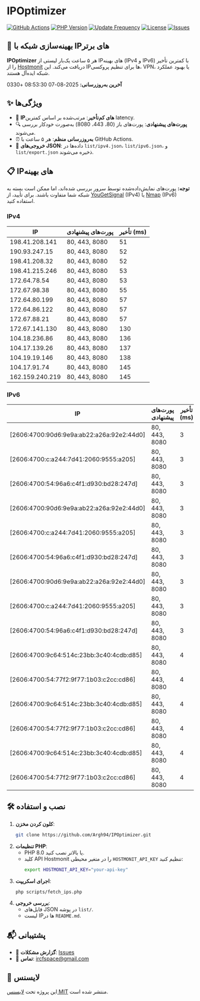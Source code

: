 # IPOptimizer

[![GitHub Actions](https://github.com/Argh94/IPOptimizer/workflows/IPOptimizer/badge.svg)](https://github.com/Argh94/IPOptimizer/actions)
[![PHP Version](https://img.shields.io/badge/PHP-8.0-blue)](https://www.php.net)
[![Update Frequency](https://img.shields.io/badge/Updates-Every%205%20Hours-green)](https://github.com/Argh94/IPOptimizer)
[![License](https://img.shields.io/badge/License-MIT-yellow)](https://opensource.org/licenses/MIT)
[![Issues](https://img.shields.io/github/issues/Argh94/IPOptimizer)](https://github.com/Argh94/IPOptimizer/issues)

## 🚀 بهینه‌سازی شبکه با IPهای برتر

**IPOptimizer** هر ۵ ساعت یک‌بار لیستی از IPهای بهینه (IPv4 و IPv6) با کمترین تأخیر را از [Hostmonit](https://hostmonit.com/) دریافت می‌کند. این IPها برای تنظیم پروکسی، VPN، یا بهبود عملکرد شبکه ایده‌آل هستند.

**آخرین به‌روزرسانی:** 2025-08-07 08:53:30 +0330

## ✨ ویژگی‌ها
- 📡 **IPهای کم‌تأخیر**: مرتب‌شده بر اساس کمترین latency.
- 🔍 **پورت‌های پیشنهادی**: پورت‌های باز (80، 443، 8080) به‌صورت خودکار بررسی می‌شوند.
- ⏰ **به‌روزرسانی منظم**: هر ۵ ساعت با GitHub Actions.
- 📄 **خروجی‌های JSON**: داده‌ها در `list/ipv4.json`، `list/ipv6.json`، و `list/export.json` ذخیره می‌شوند.

## 📋 IPهای بهینه

**توجه:** پورت‌های نمایش‌داده‌شده توسط سرور بررسی شده‌اند، اما ممکن است بسته به شبکه شما متفاوت باشند. برای تأیید، از [YouGetSignal](https://www.yougetsignal.com/tools/open-ports/) (IPv4) یا [Nmap](https://nmap.org/) (IPv6) استفاده کنید.

### IPv4
| IP | پورت‌های پیشنهادی | تأخیر (ms) |
|----|-------------------|------------|
| 198.41.208.141 | 80, 443, 8080 | 51 |
| 190.93.247.15 | 80, 443, 8080 | 52 |
| 198.41.208.32 | 80, 443, 8080 | 52 |
| 198.41.215.246 | 80, 443, 8080 | 53 |
| 172.64.78.54 | 80, 443, 8080 | 53 |
| 172.67.98.38 | 80, 443, 8080 | 55 |
| 172.64.80.199 | 80, 443, 8080 | 57 |
| 172.64.86.122 | 80, 443, 8080 | 57 |
| 172.67.88.21 | 80, 443, 8080 | 57 |
| 172.67.141.130 | 80, 443, 8080 | 130 |
| 104.18.236.86 | 80, 443, 8080 | 136 |
| 104.17.139.26 | 80, 443, 8080 | 137 |
| 104.19.19.146 | 80, 443, 8080 | 138 |
| 104.17.91.74 | 80, 443, 8080 | 145 |
| 162.159.240.219 | 80, 443, 8080 | 145 |

### IPv6
| IP | پورت‌های پیشنهادی | تأخیر (ms) |
|----|-------------------|------------|
| [2606:4700:90d6:9e9a:ab22:a26a:92e2:44d0] | 80, 443, 8080 | 3 |
| [2606:4700:c:a244:7d41:2060:9555:a205] | 80, 443, 8080 | 3 |
| [2606:4700:54:96a6:c4f1:d930:bd28:247d] | 80, 443, 8080 | 3 |
| [2606:4700:90d6:9e9a:ab22:a26a:92e2:44d0] | 80, 443, 8080 | 3 |
| [2606:4700:c:a244:7d41:2060:9555:a205] | 80, 443, 8080 | 3 |
| [2606:4700:54:96a6:c4f1:d930:bd28:247d] | 80, 443, 8080 | 3 |
| [2606:4700:90d6:9e9a:ab22:a26a:92e2:44d0] | 80, 443, 8080 | 3 |
| [2606:4700:c:a244:7d41:2060:9555:a205] | 80, 443, 8080 | 3 |
| [2606:4700:54:96a6:c4f1:d930:bd28:247d] | 80, 443, 8080 | 3 |
| [2606:4700:9c64:514c:23bb:3c40:4cdb:d85] | 80, 443, 8080 | 4 |
| [2606:4700:54:77f2:9f77:1b03:c2cc:cd86] | 80, 443, 8080 | 4 |
| [2606:4700:9c64:514c:23bb:3c40:4cdb:d85] | 80, 443, 8080 | 4 |
| [2606:4700:54:77f2:9f77:1b03:c2cc:cd86] | 80, 443, 8080 | 4 |
| [2606:4700:9c64:514c:23bb:3c40:4cdb:d85] | 80, 443, 8080 | 4 |
| [2606:4700:54:77f2:9f77:1b03:c2cc:cd86] | 80, 443, 8080 | 4 |

## 🛠️ نصب و استفاده
1. **کلون کردن مخزن**:
   ```bash
   git clone https://github.com/Argh94/IPOptimizer.git
   ```
2. **تنظیمات PHP**:
   - PHP 8.0 یا بالاتر نصب کنید.
   - کلید API Hostmonit را در متغیر محیطی `HOSTMONIT_API_KEY` تنظیم کنید:
     ```bash
     export HOSTMONIT_API_KEY="your-api-key"
     ```
3. **اجرای اسکریپت**:
   ```bash
   php scripts/fetch_ips.php
   ```
4. **بررسی خروجی**:
   - فایل‌های JSON در پوشه `list/`.
   - لیست IPها در `README.md`.

## 📬 پشتیبانی
- 🐛 **گزارش مشکلات**: [Issues](https://github.com/Argh94/IPOptimizer/issues)
- 📧 **تماس**: [ircfspace@gmail.com](mailto:ircfspace@gmail.com)

## 📄 لایسنس
این پروژه تحت [لایسنس MIT](https://github.com/Argh94/HandWave/blob/main/LICENCE) منتشر شده است.
